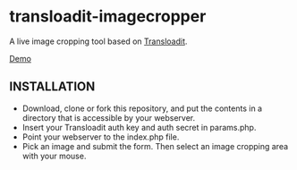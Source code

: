 transloadit-imagecropper
=========================

A live image cropping tool based on [Transloadit](https://transloadit.com).

[Demo](https://transloadit.com/example_apps/image-cropper-index.php)

## INSTALLATION

* Download, clone or fork this repository, and put the contents in a directory that is accessible by your webserver.
* Insert your Transloadit auth key and auth secret in params.php.
* Point your webserver to the index.php file.
* Pick an image and submit the form. Then select an image cropping area with your mouse.

